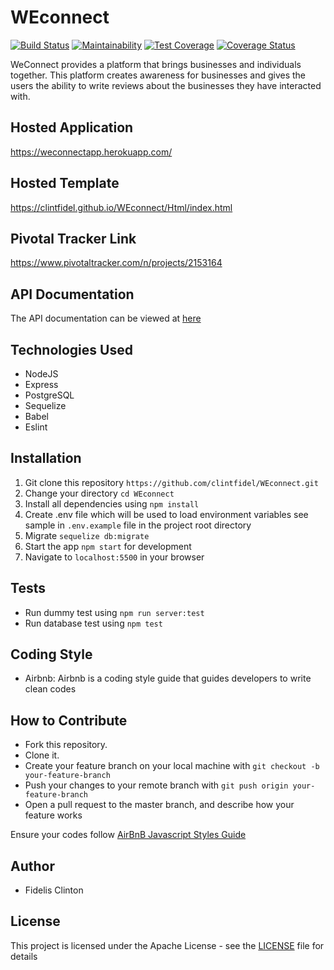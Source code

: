 # WEconnect

[![Build Status](https://travis-ci.org/clintfidel/WEconnect.svg?branch=chore%2F155682421%2Fserverside-environmental-setup)](https://travis-ci.org/clintfidel/WEconnect)
[![Maintainability](https://api.codeclimate.com/v1/badges/cf420ada97a0e205e2b4/maintainability)](https://codeclimate.com/github/clintfidel/WEconnect/maintainability)
[![Test Coverage](https://api.codeclimate.com/v1/badges/cf420ada97a0e205e2b4/test_coverage)](https://codeclimate.com/github/clintfidel/WEconnect/test_coverage)
[![Coverage Status](https://coveralls.io/repos/github/clintfidel/WEconnect/badge.svg?branch=develop)](https://coveralls.io/github/clintfidel/WEconnect?branch=develop)

WeConnect provides a platform that brings businesses and individuals together. This platform creates awareness for businesses and gives the users the ability to write reviews about the businesses they have interacted with.

## Hosted Application

https://weconnectapp.herokuapp.com/

## Hosted Template

https://clintfidel.github.io/WEconnect/Html/index.html

## Pivotal Tracker Link

https://www.pivotaltracker.com/n/projects/2153164

## API Documentation

The API documentation can be viewed at <a href="http://weconnect.getforge.io/" target="_blank">here</a>


## Technologies Used

* NodeJS
* Express
* PostgreSQL
* Sequelize
* Babel
* Eslint

## Installation

1. Git clone this repository `https://github.com/clintfidel/WEconnect.git`
2. Change your directory `cd WEconnect`
3. Install all dependencies using `npm install`
4. Create .env file which will be used to load environment variables see sample in `.env.example` file in the project root directory
6. Migrate `sequelize db:migrate`
7. Start the app `npm start` for development 
8. Navigate to `localhost:5500` in your browser


## Tests

* Run dummy test using `npm run server:test`
* Run database test using `npm test`



## Coding Style

- Airbnb: Airbnb is a coding style guide that guides developers to write clean codes


## How to Contribute

- Fork this repository.
- Clone it.
- Create your feature branch on your local machine with ```git checkout -b your-feature-branch```
- Push your changes to your remote branch with ```git push origin your-feature-branch```
- Open a pull request to the master branch, and describe how your feature works

Ensure your codes follow <a href="https://github.com/airbnb/javascript">AirBnB Javascript Styles Guide</a>


## Author
-  Fidelis Clinton

## License
This project is licensed under the Apache License - see the [LICENSE](LICENSE) file for details